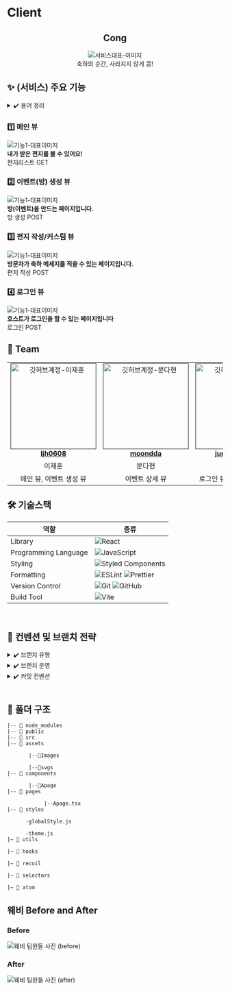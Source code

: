 # Client
<div align="center">

<h2> Cong </h2>

<img src=""  alt="서비스대표-이미지" />
<div>축하의 순간, 사라지지 않게 콩!</div>

</div>

<h2> ✨ (서비스) 주요 기능 </h2>

<details>
  <summary> ✔️ 용어 정리</summary>

| 용어        | 정의                                                                      |
|------------|---------------------------------------------------------------------------|
| 호스트     | 이벤트를 개설하는 사람을 의미합니다.                                       |
| 방문자     | 타인의 방에 들어가서 축하메모를 남기는 사람을 의미합니다.                |
| 이벤트     | (내부 용어 : 방) 타인으로부터 축하메모를 받고 싶은 기념일, 행사 등을 의미합니다. |
| 축하메모   | 방문자가 호스트에게 작성한 축하 메세지를 의미합니다.                       |

</details>


<h3> 1️⃣ 메인 뷰 </h3>
<img src=""  alt="기능1-대표이미지" />
<div ><strong> 내가 받은 편지를 볼 수 있어요! </strong> <br/>편지리스트 GET  <br/></div>

<h3> 2️⃣ 이벤트(방) 생성 뷰 </h3>
<img src=""  alt="기능1-대표이미지" />
<div ><strong> 방(이벤트)을 만드는 페이지입니다. </strong><br/> 방 생성 POST   <br/></div>

<h3> 3️⃣ 편지 작성/커스텀 뷰 </h3>
<img src=""  alt="기능1-대표이미지" />
<div ><strong> 방문자가 축하 메세지를 적을 수 있는 페이지입니다. </strong><br/> 편지 작성 POST  <br/></div>

<h3> 4️⃣ 로그인 뷰 </h3>
<img src=""  alt="기능1-대표이미지" />
<div ><strong> 호스트가 로그인을 할 수 있는 페이지입니다 </strong><br/> 로그인 POST  <br/></div>

<h2> 👥 Team </h2>

<table align="center">
    <tr align="center">
      <td style="min-width: 150px;">
            <a href="">
              <img src="https://github.com/SOPT33-SOPKATHON/Client/assets/93575538/69585dd6-c7ba-4831-b54c-acb7b9012ea4" width="200" height="200" alt="깃허브계정-이재훈">
              <br />
              <b>ljh0608</b>
            </a>
        </td>
      <td style="min-width: 150px;">
            <a href="">
              <img src="https://github.com/SOPT33-SOPKATHON/Client/assets/93575538/a93cd3cb-c623-4e03-9b20-491acd6e9da2" width="200" height="200" alt="깃허브계정-문다현">
              <br />
              <b>moondda</b>
            </a>
        </td>
      <td style="min-width: 150px;">
            <a href="">
              <img src="https://github.com/SOPT33-SOPKATHON/Client/assets/93575538/464419fe-609c-4723-93f8-0c409ae6118f" width="200" height="200" alt="깃허브계정-이정우">
              <br />
              <b>jungwoo3490</b>
            </a>
        </td>
    </tr>
    <tr align="center">
       <td>
            이재훈 <br/>
      </td>
       <td>
            문다현 <br/>
      </td>
       <td>
            이정우 <br/>
      </td>
    </tr>
  	<tr align="center">
       <td>
            메인 뷰, 이벤트 생성 뷰 <br/>
      </td>
       <td>
            이벤트 상세 뷰 <br/>
      </td>
       <td>
            로그인 뷰, 축하노트 작성 뷰 <br/>
      </td>
    </tr>
</table>

<h2> 🛠 기술스택 </h2>

<div align="center">

| 역할                 | 종류                                                                                                                                                                                                              |
| -------------------- | ----------------------------------------------------------------------------------------------------------------------------------------------------------------------------------------------------------------- |
| Library              | ![React](https://img.shields.io/badge/React-61DAFB?style=for-the-badge&logo=React&logoColor=black)                                                                                                                |
| Programming Language | ![JavaScript](https://img.shields.io/badge/JavaScript-F7DF1E.svg?style=for-the-badge&logo=JavaScript&logoColor=black)                                                                                             |
| Styling              | ![Styled Components](https://img.shields.io/badge/styled--components-DB7093?style=for-the-badge&logo=styled-components&logoColor=white)                                                                           |
| Formatting           | ![ESLint](https://img.shields.io/badge/ESLint-4B3263?style=for-the-badge&logo=eslint&logoColor=white) ![Prettier](https://img.shields.io/badge/Prettier-F7B93E?style=for-the-badge&logo=prettier&logoColor=white) |
| Version Control      | ![Git](https://img.shields.io/badge/git-%23F05033.svg?style=for-the-badge&logo=git&logoColor=white) ![GitHub](https://img.shields.io/badge/github-%23121011.svg?style=for-the-badge&logo=github&logoColor=white)  |
| Build Tool           | ![Vite](https://img.shields.io/badge/Vite-646CFF?style=for-the-badge&logo=vite&logoColor=white)                                                                                                                   |

</div>

<br/>

<h2>  📄 컨벤션 및 브랜치 전략 </h2>



<details>
  <summary> ✔️ 브랜치 유형</summary>

| 브랜치 유형          | 설명                               | 예시                |
| -------------------- | ---------------------------------- | ------------------- |
| `feat/기능/이니셜`   | 새로운 기능 추가                   | `feat/common/mdh`   |
| `fix/기능/이니셜`    | 기존 기능의 버그 수정              | `fix/common/mdh`    |
| `hotfix` | 프로덕션 환경에서 긴급한 버그 수정 | `hotfix/common/mdh` |

</details>

<details><summary> ✔️ 브랜치 운영</summary>

| 브랜치 운영         | 설명                                                                |
| ------------------- | ------------------------------------------------------------------- |
| `main`              | 완전히 안전하다고 판단되었을 때, 즉 배포가 가능한 최종 merge하는 곳 |
| `develop`           | 배포하기 전 개발 중일 때 각자의 브랜치에서 merge하는 브랜치         |

</details>

<details><summary> ✔️ 커밋 컨벤션 </summary>
  
| 커밋 유형  | 설명                                        |
| ---------- | ------------------------------------------- |
| `init`     | 개발 환경 초기 세팅                         |
| `feat`     | 새로운 기능 추가 (새로운 구현)              |
| `fix`      | 버그 수정                                   |
| `docs`     | 문서 추가, 수정, 삭제                       |
| `style`    | 코드 포맷팅 (코드 순서 변경, 세미콜론 추가) |
| `design`   | CSS 등 사용자 UI 디자인 변경                |
| `refactor` | 코드 리팩토링                               |
| `chore`    | 그 외 자잘한 수정                           |

</details>
<br/>

<h2> 📁 폴더 구조 </h2>

```
|-- 📁 node_modules
|-- 📁 public
|-- 📁 src
|-- 📁 assets

       |--📁Images

       |--📁svgs
|-- 📁 components

       |--📁Apage
|-- 📁 pages

            |--Apage.tsx
|-- 📁 styles

      -globalStyle.js

      -theme.js
|— 📁 utils

|— 📁 hooks

|— 📁 recoil

|— 📁 selectors

|— 📁 atom
```

<h2>웨비 Before and After</h2>
<h3>Before</h3>
<img src="https://github.com/SOPT33-SOPKATHON/Client/assets/93575538/1cf0ad8d-fa25-454e-8deb-1760b2a36cba" alt="웨비 팀원들 사진 (before)"/>
 
<h3>After</h3>
<img src="" alt="웨비 팀원들 사진 (after)"/>
